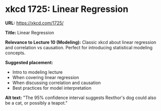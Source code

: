 # xkcd 1725: Linear Regression

**URL:** https://xkcd.com/1725/

**Title:** Linear Regression

**Relevance to Lecture 10 (Modeling):**
Classic xkcd about linear regression and correlation vs causation. Perfect for introducing statistical modeling concepts.

**Suggested placement:**
- Intro to modeling lecture
- When covering linear regression
- When discussing correlation and causation
- Best practices for model interpretation

**Alt text:** "The 95% confidence interval suggests Rexthor's dog could also be a cat, or possibly a teapot."
